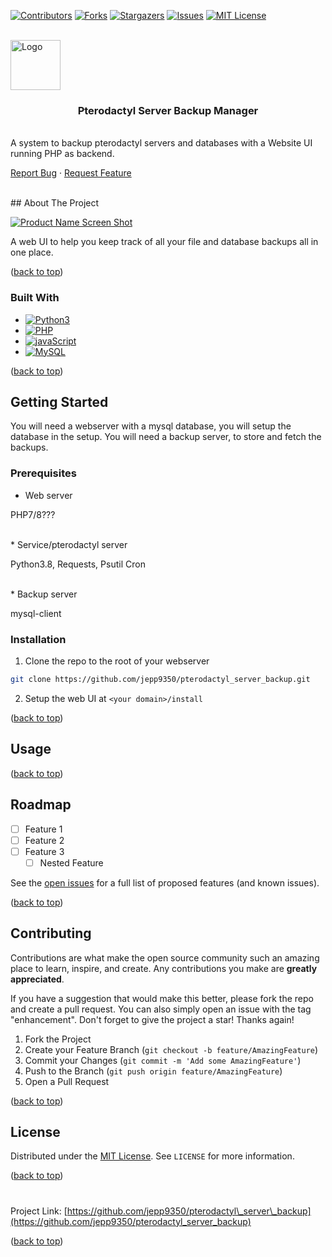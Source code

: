 <a name="readme-top"></a>

[![Contributors](https://img.shields.io/github/contributors/jepp9350/pterodactyl_server_backup.svg?style=for-the-badge)](https://github.com/jepp9350/graphs/contributors)
[![Forks](https://img.shields.io/github/forks/jepp9350/pterodactyl_server_backup.svg?style=for-the-badge)](https://github.com/jepp9350/network/members)
[![Stargazers](https://img.shields.io/github/stars/jepp9350/pterodactyl_server_backup.svg?style=for-the-badge)](https://github.com/jepp9350/stargazers)
[![Issues](https://img.shields.io/github/issues/jepp9350/pterodactyl_server_backup.svg?style=for-the-badge)](https://github.com/jepp9350/issues)
[![MIT License](https://img.shields.io/github/license/jepp9350/pterodactyl_server_backup.svg?style=for-the-badge)](https://github.com/jepp9350/blob/master/LICENSE)

<br>
<a href="https://github.com/jepp9350/pterodactyl_server_backup"><img src="https://encrypted-tbn0.gstatic.com/images?q=tbn:ANd9GcQgPwWKpyDPdM7WB03ECW3aJy-0ll2EOdLJ0w&amp;usqp=CAU" alt="Logo" width="80" height="80"></a>

<h3 align="center">Pterodactyl Server Backup Manager
</h3><br>
A system to backup pterodactyl servers and databases with a Website UI running PHP as backend.

<a href="https://github.com/jepp9350/issues">Report Bug</a> · <a href="https://github.com/jepp9350/issues">Request Feature</a>

<br>
## About The Project

[![Product Name Screen Shot](https://www.howtogeek.com/wp-content/uploads/csit/2020/07/2016da35.png?height=200p&trim=2,2,2,2)](https://github.com/jepp9350/pterodactyl_server_backup)

A web UI to help you keep track of all your file and database backups all in one place.

(<a href="#readme-top">back to top</a>)

### Built With

* [![Python3](https://img.shields.io/badge/Python-FFD43B?style=for-the-badge&logo=python&logoColor=blue)](https://python.org/)
* [![PHP](https://img.shields.io/badge/PHP-777BB4?style=for-the-badge&logo=php&logoColor=white)](https://php.net/)
* [![javaScript](https://img.shields.io/badge/JavaScript-323330?style=for-the-badge&logo=javascript&logoColor=F7DF1E)](https://javascript.com/)
* [![MySQL](https://img.shields.io/badge/MySQL-005C84?style=for-the-badge&logo=mysql&logoColor=white)](https://mysql.com/)

(<a href="#readme-top">back to top</a>)

## Getting Started

You will need a webserver with a mysql database, you will setup the database in the setup.
You will need a backup server, to store and fetch the backups.

### Prerequisites

* Web server

PHP7/8???

<br>
* Service/pterodactyl server

Python3.8, Requests, Psutil
Cron

<br>
* Backup server

mysql-client

### Installation

1. Clone the repo to the root of your webserver

``` sh
git clone https://github.com/jepp9350/pterodactyl_server_backup.git
```

2. Setup the web UI at `<your domain>/install`

(<a href="#readme-top">back to top</a>)

## Usage

(<a href="#readme-top">back to top</a>)

## Roadmap

* [ ] Feature 1
* [ ] Feature 2
* [ ] Feature 3
    * [ ] Nested Feature

See the [open issues](https://github.com/jepp9350/issues) for a full list of proposed features (and known issues).

(<a href="#readme-top">back to top</a>)

## Contributing

Contributions are what make the open source community such an amazing place to learn, inspire, and create. Any contributions you make are **greatly appreciated**.

If you have a suggestion that would make this better, please fork the repo and create a pull request. You can also simply open an issue with the tag "enhancement".
Don't forget to give the project a star! Thanks again!

1. Fork the Project
2. Create your Feature Branch (`git checkout -b feature/AmazingFeature`)
3. Commit your Changes (`git commit -m 'Add some AmazingFeature'`)
4. Push to the Branch (`git push origin feature/AmazingFeature`)
5. Open a Pull Request

(<a href="#readme-top">back to top</a>)

## License

Distributed under the [MIT License](https://github.com/jepp9350/pterodactyl_server_backup/blob/development/LICENSE). See `LICENSE` for more information.

(<a href="#readme-top">back to top</a>)

#

Project Link: [https://github.com/jepp9350/pterodactyl\_server\_backup](https://github.com/jepp9350/pterodactyl_server_backup)

(<a href="#readme-top">back to top</a>)